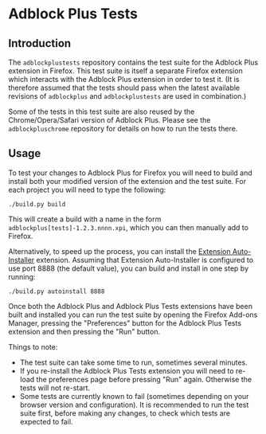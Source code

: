 # Adblock Plus Tests

## Introduction

The `adblockplustests` repository contains the test suite for the Adblock Plus
extension in Firefox. This test suite is itself a separate Firefox extension
which interacts with the Adblock Plus extension in order to test it.
(It is therefore assumed that the tests should pass when the latest available
revisions of `adblockplus` and `adblockplustests` are used in combination.)

Some of the tests in this test suite are also reused by the Chrome/Opera/Safari
version of Adblock Plus. Please see the `adblockpluschrome` repository for
details on how to run the tests there.


## Usage

To test your changes to Adblock Plus for Firefox you will need to build and
install both your modified version of the extension and the test suite. For
each project you will need to type the following:

    ./build.py build

This will create a build with a name in the form
`adblockplus[tests]-1.2.3.nnnn.xpi`, which you can then manually add to Firefox.

Alternatively, to speed up the process, you can install the
[Extension Auto-Installer](https://addons.mozilla.org/addon/autoinstaller)
extension. Assuming that Extension Auto-Installer is configured to use port 8888
(the default value), you can build and install in one step by running:

    ./build.py autoinstall 8888

Once both the Adblock Plus and Adblock Plus Tests extensions have been built and
installed you can run the test suite by opening the Firefox Add-ons Manager,
pressing the "Preferences" button for the Adblock Plus Tests extension and then
pressing the "Run" button.

Things to note:

- The test suite can take some time to run, sometimes several minutes.
- If you re-install the Adblock Plus Tests extension you will need to re-load
  the preferences page before pressing "Run" again. Otherwise the tests will not
  re-start.
- Some tests are currently known to fail (sometimes depending on your browser
  version and configuration). It is recommended to run the test suite first,
  before making any changes, to check which tests are expected to fail.
